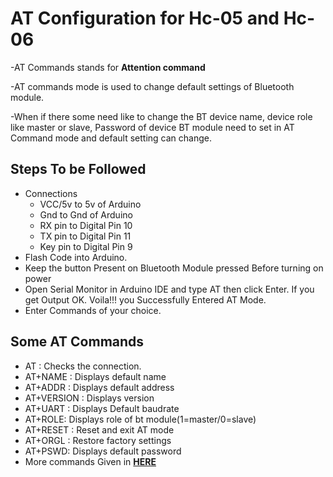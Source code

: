 # AT Configuration for Hc-05 and Hc-06
-AT Commands stands for **Attention command**

-AT commands mode is used to change default settings of Bluetooth module.

-When if there some need like to change the BT device name, device role like master or slave, Password of device BT module need to set in AT Command mode and default setting can change.

## Steps To be Followed
- Connections
	- VCC/5v to 5v of Arduino
	- Gnd to Gnd of Arduino
	- RX pin to Digital Pin 10
	- TX pin to Digital Pin 11
	- Key pin to Digital Pin 9
- Flash Code into Arduino.
- Keep the button Present on Bluetooth Module pressed Before turning on power
- Open Serial Monitor in Arduino IDE and type AT then click Enter. If you get Output OK. Voila!!! you Successfully Entered AT Mode.
-  Enter Commands of your choice.

## Some AT Commands
- AT : Checks the connection.  
- AT+NAME : Displays default name  
- AT+ADDR : Displays default address  
- AT+VERSION : Displays version  
- AT+UART : Displays Default baudrate  
- AT+ROLE: Displays role of bt module(1=master/0=slave) 
- AT+RESET : Reset and exit AT mode
- AT+ORGL : Restore factory settings  
- AT+PSWD: Displays default password
- More commands Given in [**HERE**](https://github.com/arshanwar/Hc_05-Hc_06-AT-Modes/blob/master/At_Mode_Overview.pdf)
